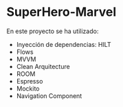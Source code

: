 # SuperHero-Marvel
En este proyecto se ha utilizado:
- Inyección de dependencias: HILT
- Flows
- MVVM
- Clean Arquitecture
- ROOM
- Espresso
- Mockito
- Navigation Component
